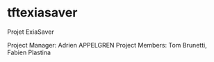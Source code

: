 # tftexiasaver

Projet ExiaSaver

Project Manager: Adrien APPELGREN
Project Members: Tom Brunetti, Fabien Plastina


